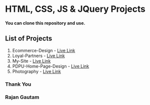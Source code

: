 # HTML, CSS, JS & JQuery Projects

#### You can clone this repository and use.

## List of Projects

1. Ecommerce-Design - [Live Link](https://rgautam320.github.io/Ecommerce-Design/)
2. Loyal-Partners - [Live Link](https://rgautam320.github.io/Loyal-Partners/)
3. My-Site - [Live Link](https://rgautam320.github.io/My-Site/)
4. PDPU-Home-Page-Design - [Live Link](https://rgautam320.github.io/PDPU-Home-Page-Design/)
5. Photography - [Live Link](https://rgautam320.github.io/Photography/)

### Thank You

### Rajan Gautam
